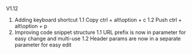 V1.12
1. Adding keyboard shortcut
    1.1 Copy ctrl + alt\option + c
    1.2 Push ctrl + alt\option + p
2. Improving code snippet structure
    1.1 URL prefix is now in parameter for easy change and multi-use
    1.2 Header params are now in a separate parameter for easy edit
